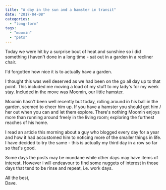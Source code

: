 ```yaml
---
title: "A day in the sun and a hamster in transit"
date: "2017-04-08"
categories: 
  - "long-form"
tags: 
  - "moomin"
  - "pets"
---
```


Today we were hit by a surprise bout of heat and sunshine so i did something i haven't done in a long time - sat out in a garden in a recliner chair.

I'd forgotten how nice it is to actually have a garden.

I thought this was well deserved as we had been on the go all day up to that point. This included me moving a load of my stuff to my lady's for my week stay. Included in the move was Moomin, our little hamster.

Moomin hasn't been well recently but today, rolling around in his ball in the garden, seemed to cheer him up. If you have a hamster you should get him / her out when you can and let them explore. There's nothing Moomin enjoys more than running around freely in the living room; exploring the furthest reaches of his home.

I read an article this morning about a guy who blogged every day for a year and how it had accustomed him to noticing more of the smaller things in life. I have decided to try the same - this is actually my third day in a row so far so that's good.

Some days the posts may be mundane while other days may have items of interest. However i will endeavour to find some nuggets of interest in those days that tend to be rinse and repeat, i.e. work days.

All the best,  
Dave.
